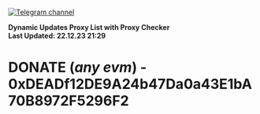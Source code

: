 [![Telegram channel](https://img.shields.io/endpoint?url=https://runkit.io/damiankrawczyk/telegram-badge/branches/master?url=https://t.me/n4z4v0d)](https://t.me/n4z4v0d) 

**Dynamic Updates Proxy List with Proxy Checker**  
**Last Updated: 22.12.23 21:29**

# DONATE (_any evm_) - 0xDEADf12DE9A24b47Da0a43E1bA70B8972F5296F2
